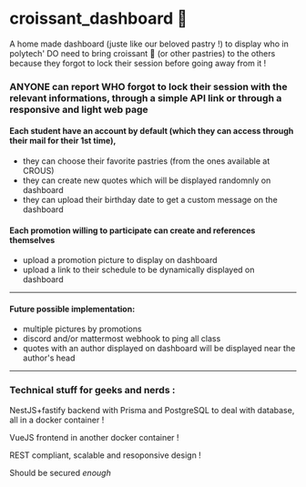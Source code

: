# croissant_dashboard :croissant:

A home made dashboard (juste like our beloved pastry !) to display who in polytech' DO need to bring croissant :croissant: (or other pastries) to the others because they forgot to lock their session before going away from it !

### ANYONE can report WHO forgot to lock their session with the relevant informations, through a simple API link or through a responsive and light web page

#### Each student have an account by default (which they can access through their mail for their 1st time), 
  - they can choose their favorite pastries (from the ones available at CROUS)
  - they can create new quotes which will be displayed randomnly on dashboard
  - they can upload their birthday date to get a custom message on the dashboard
#### Each promotion willing to participate can create and references themselves
  - upload a promotion picture to display on dashboard
  - upload a link to their schedule to be dynamically displayed on dashboard

---
#### Future possible implementation:
- multiple pictures by promotions
- discord and/or mattermost webhook to ping all class
- quotes with an author displayed on dashboard will be displayed near the author's head

---
### Technical stuff for geeks and nerds :

NestJS+fastify backend with Prisma and PostgreSQL to deal with database, all in a docker container !

VueJS frontend in another docker container !

REST compliant, scalable and resoponsive design !

Should be secured *enough*
